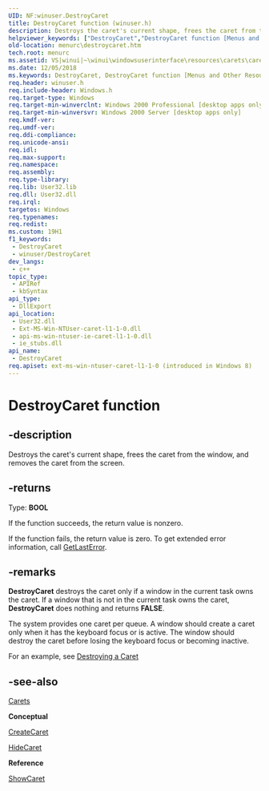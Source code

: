 ```yaml
---
UID: NF:winuser.DestroyCaret
title: DestroyCaret function (winuser.h)
description: Destroys the caret's current shape, frees the caret from the window, and removes the caret from the screen.
helpviewer_keywords: ["DestroyCaret","DestroyCaret function [Menus and Other Resources]","_win32_DestroyCaret","_win32_destroycaret_cpp","menurc.destroycaret","winui._win32_destroycaret","winuser/DestroyCaret"]
old-location: menurc\destroycaret.htm
tech.root: menurc
ms.assetid: VS|winui|~\winui\windowsuserinterface\resources\carets\caretreference\caretfunctions\destroycaret.htm
ms.date: 12/05/2018
ms.keywords: DestroyCaret, DestroyCaret function [Menus and Other Resources], _win32_DestroyCaret, _win32_destroycaret_cpp, menurc.destroycaret, winui._win32_destroycaret, winuser/DestroyCaret
req.header: winuser.h
req.include-header: Windows.h
req.target-type: Windows
req.target-min-winverclnt: Windows 2000 Professional [desktop apps only]
req.target-min-winversvr: Windows 2000 Server [desktop apps only]
req.kmdf-ver: 
req.umdf-ver: 
req.ddi-compliance: 
req.unicode-ansi: 
req.idl: 
req.max-support: 
req.namespace: 
req.assembly: 
req.type-library: 
req.lib: User32.lib
req.dll: User32.dll
req.irql: 
targetos: Windows
req.typenames: 
req.redist: 
ms.custom: 19H1
f1_keywords:
 - DestroyCaret
 - winuser/DestroyCaret
dev_langs:
 - c++
topic_type:
 - APIRef
 - kbSyntax
api_type:
 - DllExport
api_location:
 - User32.dll
 - Ext-MS-Win-NTUser-caret-l1-1-0.dll
 - api-ms-win-ntuser-ie-caret-l1-1-0.dll
 - ie_stubs.dll
api_name:
 - DestroyCaret
req.apiset: ext-ms-win-ntuser-caret-l1-1-0 (introduced in Windows 8)
---
```


# DestroyCaret function


## -description

Destroys the caret's current shape, frees the caret from the window, and removes the caret from the screen.



## -returns

Type: <b>BOOL</b>

If the function succeeds, the return value is nonzero.

If the function fails, the return value is zero. To get extended error information, call <a href="/windows/desktop/api/errhandlingapi/nf-errhandlingapi-getlasterror">GetLastError</a>.

## -remarks

<b>DestroyCaret</b> destroys the caret only if a window in the current task owns the caret. If a window that is not in the current task owns the caret, <b>DestroyCaret</b> does nothing and returns <b>FALSE</b>. 

The system provides one caret per queue. A window should create a caret only when it has the keyboard focus or is active. The window should destroy the caret before losing the keyboard focus or becoming inactive. 

For an example, see <a href="/windows/desktop/menurc/using-carets">Destroying a Caret</a>

## -see-also

<a href="/windows/desktop/menurc/carets">Carets</a>



<b>Conceptual</b>



<a href="/windows/desktop/api/winuser/nf-winuser-createcaret">CreateCaret</a>



<a href="/windows/desktop/api/winuser/nf-winuser-hidecaret">HideCaret</a>



<b>Reference</b>



<a href="/windows/desktop/api/winuser/nf-winuser-showcaret">ShowCaret</a>
